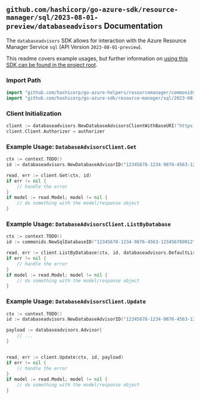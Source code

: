 
## `github.com/hashicorp/go-azure-sdk/resource-manager/sql/2023-08-01-preview/databaseadvisors` Documentation

The `databaseadvisors` SDK allows for interaction with the Azure Resource Manager Service `sql` (API Version `2023-08-01-preview`).

This readme covers example usages, but further information on [using this SDK can be found in the project root](https://github.com/hashicorp/go-azure-sdk/tree/main/docs).

### Import Path

```go
import "github.com/hashicorp/go-azure-helpers/resourcemanager/commonids"
import "github.com/hashicorp/go-azure-sdk/resource-manager/sql/2023-08-01-preview/databaseadvisors"
```


### Client Initialization

```go
client := databaseadvisors.NewDatabaseAdvisorsClientWithBaseURI("https://management.azure.com")
client.Client.Authorizer = authorizer
```


### Example Usage: `DatabaseAdvisorsClient.Get`

```go
ctx := context.TODO()
id := databaseadvisors.NewDatabaseAdvisorID("12345678-1234-9876-4563-123456789012", "example-resource-group", "serverValue", "databaseValue", "advisorValue")

read, err := client.Get(ctx, id)
if err != nil {
	// handle the error
}
if model := read.Model; model != nil {
	// do something with the model/response object
}
```


### Example Usage: `DatabaseAdvisorsClient.ListByDatabase`

```go
ctx := context.TODO()
id := commonids.NewSqlDatabaseID("12345678-1234-9876-4563-123456789012", "example-resource-group", "serverValue", "databaseValue")

read, err := client.ListByDatabase(ctx, id, databaseadvisors.DefaultListByDatabaseOperationOptions())
if err != nil {
	// handle the error
}
if model := read.Model; model != nil {
	// do something with the model/response object
}
```


### Example Usage: `DatabaseAdvisorsClient.Update`

```go
ctx := context.TODO()
id := databaseadvisors.NewDatabaseAdvisorID("12345678-1234-9876-4563-123456789012", "example-resource-group", "serverValue", "databaseValue", "advisorValue")

payload := databaseadvisors.Advisor{
	// ...
}


read, err := client.Update(ctx, id, payload)
if err != nil {
	// handle the error
}
if model := read.Model; model != nil {
	// do something with the model/response object
}
```
